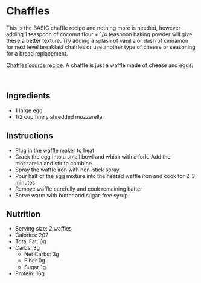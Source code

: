 # Chaffles
This is the BASIC chaffle recipe and nothing more is needed,
however adding 1 teaspoon of coconut flour + 1/4 teaspoon baking powder
will give these a better texture. Try adding a splash of vanilla or dash of cinnamon
for next level breakfast chaffles or use another type of cheese or seasoning
for a bread replacement.

[Chaffles source recipe](https://thatlowcarblife.com/chaffles/).  A chaffle is just a waffle made of cheese and eggs.

<br>

## Ingredients
- 1 large egg
- 1/2 cup finely shredded mozzarella

## Instructions
- Plug in the waffle maker to heat
- Crack the egg into a small bowl and whisk with a fork. Add the mozzarella and stir to combine
- Spray the waffle iron with non-stick spray
- Pour half of the egg mixture into the heated waffle iron and cook for 2-3 minutes
- Remove waffle carefully and cook remaining batter
- Serve warm with butter and sugar-free syrup

## Nutrition
- Serving size: 2 waffles
- Calories: 202
- Total Fat: 6g
- Carbs: 3g
    - Net Carbs: 3g
    - Fiber 0g
    - Sugar 1g
- Protein: 16g